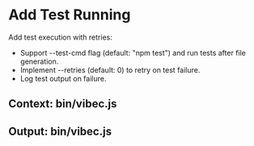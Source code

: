 # Add Test Running

Add test execution with retries:
- Support --test-cmd flag (default: "npm test") and run tests after file generation.
- Implement --retries (default: 0) to retry on test failure.
- Log test output on failure.

## Context: bin/vibec.js
## Output: bin/vibec.js
